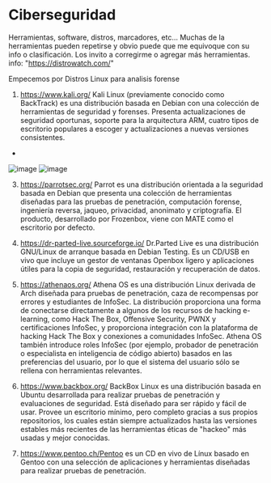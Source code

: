 # Ciberseguridad
Herramientas, software, distros, marcadores, etc... 
Muchas de la herramientas pueden repetirse y obvio puede que me equivoque con su info o clasificación. Los invito a corregirme o agregar más herramientas.
info:
"https://distrowatch.com/"

Empecemos por Distros Linux para analisis forense 
1. https://www.kali.org/ Kali Linux (previamente conocido como BackTrack) es una distribución basada en Debian con una colección de herramientas de seguridad y forenses. Presenta actualizaciones de seguridad oportunas, soporte para la arquitectura ARM, cuatro tipos de escritorio populares a escoger y actualizaciones a nuevas versiones consistentes.
- 
![image](https://github.com/user-attachments/assets/c51a3a78-1263-4656-a774-bab5aa8989d3) ![image](https://github.com/user-attachments/assets/6610ef75-5ac1-4e58-9a28-5f3bb7d09cf3)


3. https://parrotsec.org/ Parrot es una distribución orientada a la seguridad basada en Debian que presenta una colección de herramientas diseñadas para las pruebas de penetración, computación forense, ingeniería reversa, jaqueo, privacidad, anonimato y criptografía. El producto, desarrollado por Frozenbox, viene con MATE como el escritorio por defecto.

4. https://dr-parted-live.sourceforge.io/ Dr.Parted Live es una distribución GNU/Linux de arranque basada en Debian Testing. Es un CD/USB en vivo que incluye un gestor de ventanas Openbox ligero y aplicaciones útiles para la copia de seguridad, restauración y recuperación de datos.

5. https://athenaos.org/ Athena OS es una distribución Linux derivada de Arch diseñada para pruebas de penetración, caza de recompensas por errores y estudiantes de InfoSec. La distribución proporciona una forma de conectarse directamente a algunos de los recursos de hacking e-learning, como Hack The Box, Offensive Security, PWNX y certificaciones InfoSec, y proporciona integración con la plataforma de hacking Hack The Box y conexiones a comunidades InfoSec. Athena OS también introduce roles InfoSec (por ejemplo, probador de penetración o especialista en inteligencia de código abierto) basados en las preferencias del usuario, por lo que el sistema del usuario sólo se rellena con herramientas relevantes.

6. https://www.backbox.org/ BackBox Linux es una distribución basada en Ubuntu desarrollada para realizar pruebas de penetración y evaluaciones de seguridad. Está diseñado para ser rápido y fácil de usar. Provee un escritorio mínimo, pero completo gracias a sus propios repositorios, los cuales están siempre actualizados hasta las versiones estables más recientes de las herramientas éticas de "hackeo" más usadas y mejor conocidas.

7. https://www.pentoo.ch/Pentoo es un CD en vivo de Línux basado en Gentoo con una selección de aplicaciones y herramientas diseñadas para realizar pruebas de penetración. 
